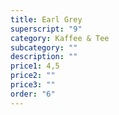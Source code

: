 ```yaml
---
title: Earl Grey
superscript: "9"
category: Kaffee & Tee
subcategory: ""
description: ""
price1: 4,5
price2: ""
price3: ""
order: "6"
---
```

